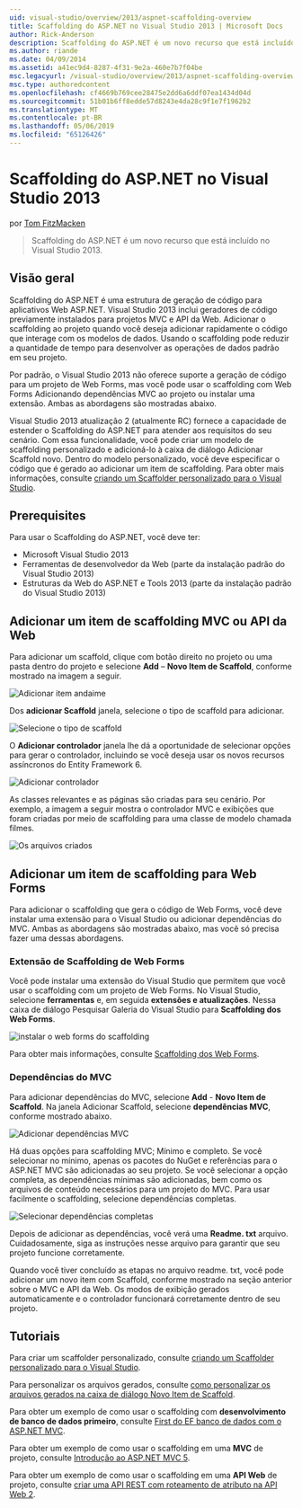```yaml
---
uid: visual-studio/overview/2013/aspnet-scaffolding-overview
title: Scaffolding do ASP.NET no Visual Studio 2013 | Microsoft Docs
author: Rick-Anderson
description: Scaffolding do ASP.NET é um novo recurso que está incluído no Visual Studio 2013.
ms.author: riande
ms.date: 04/09/2014
ms.assetid: a41ec9d4-8287-4f31-9e2a-460e7b7f04be
msc.legacyurl: /visual-studio/overview/2013/aspnet-scaffolding-overview
msc.type: authoredcontent
ms.openlocfilehash: cf4669b769cee28475e2dd6a6ddf07ea1434d04d
ms.sourcegitcommit: 51b01b6ff8edde57d8243e4da28c9f1e7f1962b2
ms.translationtype: MT
ms.contentlocale: pt-BR
ms.lasthandoff: 05/06/2019
ms.locfileid: "65126426"
---
```

# <a name="aspnet-scaffolding-in-visual-studio-2013"></a>Scaffolding do ASP.NET no Visual Studio 2013

por [Tom FitzMacken](https://github.com/tfitzmac)

> Scaffolding do ASP.NET é um novo recurso que está incluído no Visual Studio 2013.

## <a name="overview"></a>Visão geral

Scaffolding do ASP.NET é uma estrutura de geração de código para aplicativos Web ASP.NET. Visual Studio 2013 inclui geradores de código previamente instalados para projetos MVC e API da Web. Adicionar o scaffolding ao projeto quando você deseja adicionar rapidamente o código que interage com os modelos de dados. Usando o scaffolding pode reduzir a quantidade de tempo para desenvolver as operações de dados padrão em seu projeto.

Por padrão, o Visual Studio 2013 não oferece suporte a geração de código para um projeto de Web Forms, mas você pode usar o scaffolding com Web Forms Adicionando dependências MVC ao projeto ou instalar uma extensão. Ambas as abordagens são mostradas abaixo.

Visual Studio 2013 atualização 2 (atualmente RC) fornece a capacidade de estender o Scaffolding do ASP.NET para atender aos requisitos do seu cenário. Com essa funcionalidade, você pode criar um modelo de scaffolding personalizado e adicioná-lo à caixa de diálogo Adicionar Scaffold novo. Dentro do modelo personalizado, você deve especificar o código que é gerado ao adicionar um item de scaffolding. Para obter mais informações, consulte [criando um Scaffolder personalizado para o Visual Studio](https://go.microsoft.com/fwlink/p/?LinkId=395029).

## <a name="prerequisites"></a>Prerequisites

Para usar o Scaffolding do ASP.NET, você deve ter:

- Microsoft Visual Studio 2013
- Ferramentas de desenvolvedor da Web (parte da instalação padrão do Visual Studio 2013)
- Estruturas da Web do ASP.NET e Tools 2013 (parte da instalação padrão do Visual Studio 2013)

## <a name="add-a-scaffolded-item-to-mvc-or-web-api"></a>Adicionar um item de scaffolding MVC ou API da Web

Para adicionar um scaffold, clique com botão direito no projeto ou uma pasta dentro do projeto e selecione **Add** – **Novo Item de Scaffold**, conforme mostrado na imagem a seguir.

![Adicionar item andaime](aspnet-scaffolding-overview/_static/image1.png)

Dos **adicionar Scaffold** janela, selecione o tipo de scaffold para adicionar.

![Selecione o tipo de scaffold](aspnet-scaffolding-overview/_static/image2.png)

O **Adicionar controlador** janela lhe dá a oportunidade de selecionar opções para gerar o controlador, incluindo se você deseja usar os novos recursos assíncronos do Entity Framework 6.

![Adicionar controlador](aspnet-scaffolding-overview/_static/image3.png)

As classes relevantes e as páginas são criadas para seu cenário. Por exemplo, a imagem a seguir mostra o controlador MVC e exibições que foram criadas por meio de scaffolding para uma classe de modelo chamada filmes.

![Os arquivos criados](aspnet-scaffolding-overview/_static/image4.png)

## <a name="add-a-scaffolded-item-to-web-forms"></a>Adicionar um item de scaffolding para Web Forms

Para adicionar o scaffolding que gera o código de Web Forms, você deve instalar uma extensão para o Visual Studio ou adicionar dependências do MVC. Ambas as abordagens são mostradas abaixo, mas você só precisa fazer uma dessas abordagens.

### <a name="web-forms-scaffolding-extension"></a>Extensão de Scaffolding de Web Forms

Você pode instalar uma extensão do Visual Studio que permitem que você usar o scaffolding com um projeto de Web Forms. No Visual Studio, selecione **ferramentas** e, em seguida **extensões e atualizações**. Nessa caixa de diálogo Pesquisar Galeria do Visual Studio para **Scaffolding dos Web Forms**.

![instalar o web forms do scaffolding](aspnet-scaffolding-overview/_static/image5.png)

Para obter mais informações, consulte [Scaffolding dos Web Forms](https://go.microsoft.com/fwlink/p/?LinkId=396478).

### <a name="mvc-dependencies"></a>Dependências do MVC

Para adicionar dependências do MVC, selecione **Add** - **Novo Item de Scaffold**. Na janela Adicionar Scaffold, selecione **dependências MVC**, conforme mostrado abaixo.

![Adicionar dependências MVC](aspnet-scaffolding-overview/_static/image6.png)

Há duas opções para scaffolding MVC; Mínimo e completo. Se você selecionar no mínimo, apenas os pacotes do NuGet e referências para o ASP.NET MVC são adicionadas ao seu projeto. Se você selecionar a opção completa, as dependências mínimas são adicionadas, bem como os arquivos de conteúdo necessários para um projeto do MVC. Para usar facilmente o scaffolding, selecione dependências completas.

![Selecionar dependências completas](aspnet-scaffolding-overview/_static/image7.png)

Depois de adicionar as dependências, você verá uma **Readme. txt** arquivo. Cuidadosamente, siga as instruções nesse arquivo para garantir que seu projeto funcione corretamente.

Quando você tiver concluído as etapas no arquivo readme. txt, você pode adicionar um novo item com Scaffold, conforme mostrado na seção anterior sobre o MVC e API da Web. Os modos de exibição gerados automaticamente e o controlador funcionará corretamente dentro de seu projeto.

## <a name="tutorials"></a>Tutoriais

Para criar um scaffolder personalizado, consulte [criando um Scaffolder personalizado para o Visual Studio](https://go.microsoft.com/fwlink/p/?LinkId=395029).

Para personalizar os arquivos gerados, consulte [como personalizar os arquivos gerados na caixa de diálogo Novo Item de Scaffold](https://blogs.msdn.com/b/webdev/archive/2013/12/26/how-to-customize-the-generated-files-from-the-new-scaffolded-item-dialog.aspx).

Para obter um exemplo de como usar o scaffolding com **desenvolvimento de banco de dados primeiro**, consulte [First do EF banco de dados com o ASP.NET MVC](../../../mvc/overview/getting-started/database-first-development/setting-up-database.md).

Para obter um exemplo de como usar o scaffolding em uma **MVC** de projeto, consulte [Introdução ao ASP.NET MVC 5](../../../mvc/overview/getting-started/introduction/getting-started.md).

Para obter um exemplo de como usar o scaffolding em uma **API Web** de projeto, consulte [criar uma API REST com roteamento de atributo na API Web 2](../../../web-api/overview/web-api-routing-and-actions/create-a-rest-api-with-attribute-routing.md).
